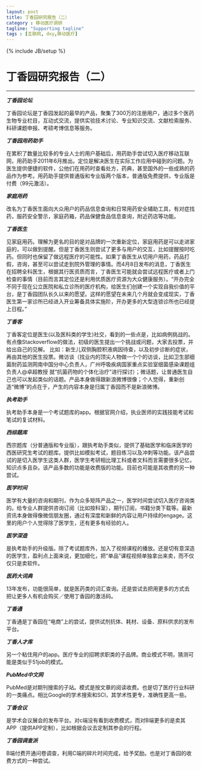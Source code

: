 ```yaml
---
layout: post
title: 丁香园研究报告（二）
category : 移动医疗调研
tagline: "Supporting tagline"
tags : [互联网, dxy,移动医疗]
---
```

{% include JB/setup %}
# 丁香园研究报告（二）
---

***丁香园论坛***

丁香园论坛是丁香园发起的最早的产品，聚集了300万的注册用户，通过多个医药生物专业栏目，互动式交流，提供实验技术讨论、专业知识交流、文献检索服务、科研课题申报、考硕考博信息等服务。

***丁香园用药助手***

在累积了数量比较多的专业人士的用户基础后，用药助手尝试切入医疗移动互联网，用药助手2011年6月推出。定位是解决医生在实际工作应用中碰到的问题。为医生提供便捷的软件，公他们在用药时查看处方，药典，甚至国外的一些成熟的药品作为参考。用药助手提供普通版和专业版两个版本，普通版免费提供，专业版是付费（99元激活）。

***家庭用药***

改名为丁香医生面向大众用户的药品信息查询和日常用药安全辅助工具，有对症找药，服药安全警示，家庭药箱，药品保健食品信息查询，附近药店等功能。

***丁香医生***

见家庭用药。理解为更名的目的是对品牌的一次重新定位，家庭用药是可以走进家庭的，可以做到提醒。但是丁香医生则尝试了更多与用户的交互，比如提醒按时吃药。但同时也保留了做远程医疗的可能性。如果丁香医生从切用户用药，药品打假，咨询，甚至可以尝试走到院外管理的事情。而4月8日发布的消息，丁香医生在招聘全科医生，根据其行医资质而言，丁香医生可能就会尝试远程医疗或者上门检查的事情（目前而言其定位还是利用优质医疗资源为大众健康服务）。“开办完全不同于现在公立医院和私立诊所的医疗机构，给医生们创建一个实现自我价值的平台，是丁香园团队长久以来的愿望。这样的愿望在未来几个月就会变成现实，丁香医生第一家诊所已经进入开业筹备具体实施阶，开办更多的大型连锁诊所也已经提上日程。”

***丁香客***

丁香客定位是医生(以及医科类的学生)社交，看到的一些点是，比如病例挑战的。有点像Stackoverflow的做法，初级的医生提出一个挑战或问题，大家去投票，并给出自己的见解。
比如：新生儿双侧胸腔积液病因待查，以及初步诊断的症状，再由其他的医生投票。微访谈（找业内的顶尖人物做一个个的访谈，比如卫生部细菌耐药监测网南中国分中心负责人，广州呼吸疾病国家重点实验室细菌感染课题组负责人@卓超教授 就“抗菌药物的个体化治疗”进行探讨）；微话题，让普通医生自己也可以发起类似的话题。产品本身做得跟新浪微博很像；个人觉得，重新创造“微博”的点在于，产生的内容本身是归属丁香园而不是新浪微博。


***执考助手***

执考助手本身是一个考试题库的app。根据官网介绍，执业医师的实践技能考试和笔试的复试材料。


***西综题库***

西宗题库（分普通版和专业版），跟执考助手类似，提供了基础医学和临床医学的西医研究生考试的题库。提供比如模拟考试，题目练习以及冲刺等功能。该产品尝试的是切入医学生这类人群，医学生考研相比理工科或者文科而言需要很多记忆，知识点多且杂。该产品多数的功能是收费版的功能。目前也可能是其收费的另一种尝试。

***医学时间***

医学有大量的咨询和期刊，作为众多矩阵产品之一，医学时间尝试切入医疗咨询类的。给专业人群提供咨询订阅（比如按科室），期刊订阅，书籍分类下载等。最新资讯本身做得像微信朋友圈，通过有深度和新鲜的内容让用户持续的engage。这里的用户个人觉得除了医学生，还有更多有经验的人。


***医学深造***

是执考助手的升级版。除了考试题库外，加入了视频课程的播放。还是切有意深造的医学生，盈利点上面来说，更加细化，把“单品”课程视频单独拿出来卖，而不仅仅只是卖软件。

***医药大词典***

13年发布，功能很简单，就是医药类的词汇查询。还是尝试去把用更多的方式去把让更多人有机会购买／使用丁香园的激活码。


***丁香通***

丁香通是丁香园在“电商”上的尝试，提供试剂抗体、耗材、设备、原料供求的发布平台。

***丁香人才库***

另一个粘住用户的app。医疗专业的招聘求职类的子品牌。商业模式不明，猜测可能是类似于51job的模式。

***PubMed中文网***

PubMed是对期刊搜索的子站。模式是按文章的阅读收费。也是切了医疗行业科研的一类痛点。相比Google的学术搜索和SCI，其学术性更专，准确性更高一些。

***丁香会议***

是学术会议展会的发布平台。对c端没有看到收费模式，而对B端更多的是卖其APP（提供APP定制），比如根据会议去定制其参会的行程。

***丁香园调查派***

B端付费开通问卷调查，利用C端的碎片时间完成，给予奖励。也是对丁香园的收费方式的一种尝试。
